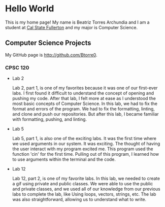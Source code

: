 # Hello World

This is my home page! My name is Beatriz Torres Archundia and I am a student at [Cal State Fullerton](http://www.fullerton.edu/) and my major is Computer Science.

## Computer Science Projects

My GitHub page is http://github.com/Btorre0.

### CPSC 120

* Lab 2

  Lab 2, part 1, is one of my favorites because it was one of our first-ever labs. I first found it difficult to understand the concept of opening and pushing my code. After that lab, I felt more at ease as I understood the most basic concepts of Computer Science. In this lab, we had to fix the format and errors of the program. We had to fix the formatting, linting, and clone and push our repositories. But after this lab, I became familiar with formatting, pushing, and linting.
 
* Lab 5

  Lab 5, part 1, is also one of the exciting labs. It was the first time where we used arguments in our system. It was exciting. The thought of having the user interact with my program excited me. This program used the function 'cin' for the first time. Pulling out of this program, I learned how to use arguments within the terminal and the code.
 
* Lab 12

  Lab 12, part 2, is one of my favorite labs. In this lab, we needed to create a gif using private and public classes. We were able to use the public and private classes, and we used all of our knowledge from our previous labs to complete the lab, like Using loops, vectors, strings, etc. The lab was also straightforward, allowing us to understand what to write.